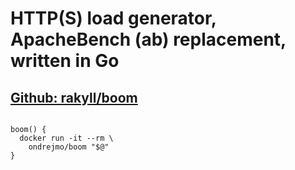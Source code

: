 # HTTP(S) load generator, ApacheBench (ab) replacement, written in Go
## [Github: rakyll/boom](https://www.github.com/rakyll/boom)
<pre>
<code>
boom() {  
  docker run -it --rm \  
    ondrejmo/boom "$@"  
}  
</code>
</pre>

